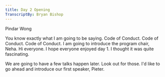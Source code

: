 ```yaml
---
title: Day 2 Opening
TranscriptBy: Bryan Bishop
---
```


Pindar Wong

You know exactly what I am going to be saying. Code of Conduct. Code of Conduct. Code of Conduct. I am going to introduce the program chair, Neha. Hi everyone. I hope everyone enjoyed day 1. I thought it was quite fascinating.

We are going to have a few talks happen later. Look out for those. I'd like to go ahead and introduce our first speaker, Pieter.
